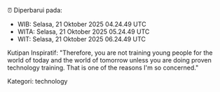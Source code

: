 ⏰ Diperbarui pada:
- WIB: Selasa, 21 Oktober 2025 04.24.49 UTC
- WITA: Selasa, 21 Oktober 2025 05.24.49 UTC
- WIT: Selasa, 21 Oktober 2025 06.24.49 UTC

Kutipan Inspiratif:
"Therefore, you are not training young people for the world of today and the world of tomorrow unless you are doing proven technology training. That is one of the reasons I'm so concerned."


Kategori: technology


